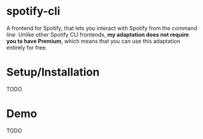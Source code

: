 # spotify-cli

A frontend for Spotify, that lets you interact with Spotify from the command line. Unlike other Spotify CLI frontends, **my adaptation does not require you to have Premium**, which means that you can use this adaptation entirely for free.

# Setup/Installation
TODO

# Demo
TODO
